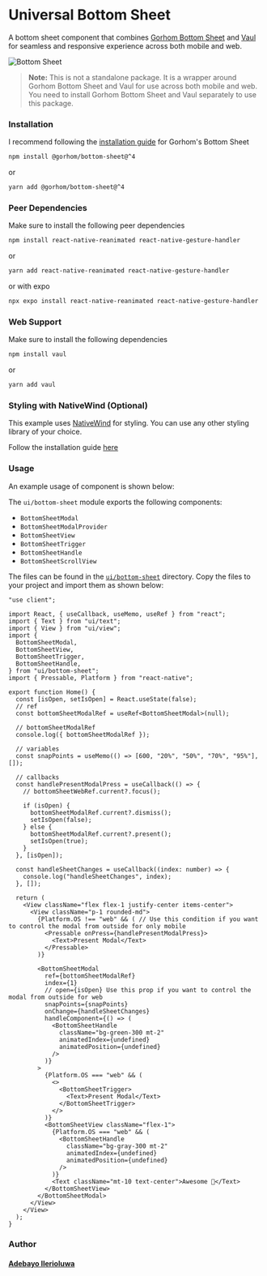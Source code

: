 # Universal Bottom Sheet
A bottom sheet component that combines [Gorhom Bottom Sheet](https://github.com/gorhom/react-native-bottom-sheet) and [Vaul](https://github.com/emilkowalski/vaul) for seamless and responsive experience across both mobile and web.

![Bottom Sheet](./github.gif)

> **Note:** This is not a standalone package. It is a wrapper around Gorhom Bottom Sheet and Vaul for use across both mobile and web. You need to install Gorhom Bottom Sheet and Vaul separately to use this package.


### Installation
I recommend following the [installation guide](https://ui.gorhom.dev/components/bottom-sheet/) for Gorhom's Bottom Sheet

```bash
npm install @gorhom/bottom-sheet@^4
```
or
```bash
yarn add @gorhom/bottom-sheet@^4

```
### Peer Dependencies
Make sure to install the following peer dependencies
```bash
npm install react-native-reanimated react-native-gesture-handler
```
or
```bash
yarn add react-native-reanimated react-native-gesture-handler
```
or with expo
```bash
npx expo install react-native-reanimated react-native-gesture-handler
```
### Web Support
Make sure to install the following dependencies
```bash
npm install vaul
```
or
```bash
yarn add vaul
```

### Styling with NativeWind (Optional)

This example uses [NativeWind](https://www.nativewind.dev/v4/overview/) for styling. You can use any other styling library of your choice.

Follow the installation guide [here](https://www.nativewind.dev/v4/getting-started/react-native)


### Usage
An example usage of component is shown below:

The `ui/bottom-sheet` module exports the following components:

- `BottomSheetModal`
- `BottomSheetModalProvider`
- `BottomSheetView`
- `BottomSheetTrigger`
- `BottomSheetHandle`
- `BottomSheetScrollView`


The files can be found in the [`ui/bottom-sheet`](https://github.com/adebayoileri/universal-bottom-sheet/tree/main/packages/ui/bottom-sheet) directory. Copy the files to your project and import them as shown below:

```tsx
"use client";

import React, { useCallback, useMemo, useRef } from "react";
import { Text } from "ui/text";
import { View } from "ui/view";
import {
  BottomSheetModal,
  BottomSheetView,
  BottomSheetTrigger,
  BottomSheetHandle,
} from "ui/bottom-sheet";
import { Pressable, Platform } from "react-native";

export function Home() {
  const [isOpen, setIsOpen] = React.useState(false);
  // ref
  const bottomSheetModalRef = useRef<BottomSheetModal>(null);

  // bottomSheetModalRef
  console.log({ bottomSheetModalRef });

  // variables
  const snapPoints = useMemo(() => [600, "20%", "50%", "70%", "95%"], []);

  // callbacks
  const handlePresentModalPress = useCallback(() => {
    // bottomSheetWebRef.current?.focus();

    if (isOpen) {
      bottomSheetModalRef.current?.dismiss();
      setIsOpen(false);
    } else {
      bottomSheetModalRef.current?.present();
      setIsOpen(true);
    }
  }, [isOpen]);

  const handleSheetChanges = useCallback((index: number) => {
    console.log("handleSheetChanges", index);
  }, []);

  return (
    <View className="flex flex-1 justify-center items-center">
      <View className="p-1 rounded-md">
        {Platform.OS !== "web" && ( // Use this condition if you want to control the modal from outside for only mobile
          <Pressable onPress={handlePresentModalPress}>
            <Text>Present Modal</Text>
          </Pressable>
        )}

        <BottomSheetModal
          ref={bottomSheetModalRef}
          index={1}
          // open={isOpen} Use this prop if you want to control the modal from outside for web 
          snapPoints={snapPoints}
          onChange={handleSheetChanges}
          handleComponent={() => (
            <BottomSheetHandle
              className="bg-green-300 mt-2"
              animatedIndex={undefined}
              animatedPosition={undefined}
            />
          )}
        >
          {Platform.OS === "web" && (
            <>
              <BottomSheetTrigger>
                <Text>Present Modal</Text>
              </BottomSheetTrigger>
            </>
          )}
          <BottomSheetView className="flex-1">
            {Platform.OS === "web" && (
              <BottomSheetHandle
                className="bg-gray-300 mt-2"
                animatedIndex={undefined}
                animatedPosition={undefined}
              />
            )}
            <Text className="mt-10 text-center">Awesome 🎉</Text>
          </BottomSheetView>
        </BottomSheetModal>
      </View>
    </View>
  );
}

```
### Author

#### [Adebayo Ilerioluwa](https://github.com/adebayoileri)